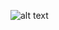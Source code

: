 ![alt text]([http://url/to/img.png](https://github.com/debarunlahiri/riya-mobile/blob/master/Simulator%20Screenshot%20-%20iPhone%2015%20-%202024-01-28%20at%2009.39.56.png?raw=true)https://github.com/debarunlahiri/riya-mobile/blob/master/Simulator%20Screenshot%20-%20iPhone%2015%20-%202024-01-28%20at%2009.39.56.png?raw=true)
